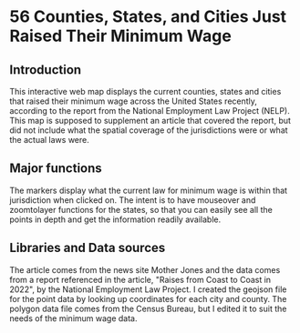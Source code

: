 56 Counties, States, and Cities Just Raised Their Minimum Wage
===========

## Introduction
This interactive web map displays the current counties, states and cities that raised their minimum wage across the United States recently, according to the report from the National Employment Law Project (NELP). This map is supposed to supplement an article that covered the report, but did not include what the spatial coverage of the jurisdictions were or what the actual laws were.

## Major functions
The markers display what the current law for minimum wage is within that jurisdiction when clicked on. The intent is to have mouseover and zoomtolayer functions for the states, so that you can easily see all the points in depth and get the information readily available.

## Libraries and Data sources
The article comes from the news site Mother Jones and the data comes from a report referenced in the article, "Raises from Coast to Coast in 2022", by the National Employment Law Project. I created the geojson file for the point data by looking up coordinates for each city and county. The polygon data file comes from the Census Bureau, but I edited it to suit the needs of the minimum wage data.

